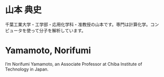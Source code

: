 # 山本 典史

千葉工業大学・工学部・応用化学科・准教授の山本です。専門は計算化学。コンピュータを使って分子を解析しています。

# Yamamoto, Norifumi

I’m Norifumi Yamamoto, an Associate Professor at Chiba Institute of Technology in Japan.
